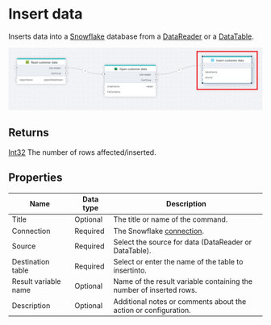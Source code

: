 # Insert data

Inserts data into a [Snowflake](https://docs.snowflake.com/en/user-guide-getting-started) database from a [DataReader](https://learn.microsoft.com/en-us/dotnet/api/system.data.idatareader) or a [DataTable](https://learn.microsoft.com/en-us/dotnet/api/system.data.datatable).

![img](../../../../images/flow/snowflake-insert-data.png)

## Returns 

[Int32](https://learn.microsoft.com/en-us/dotnet/api/system.int32) The number of rows affected/inserted.


## Properties

| Name         | Data type       | Description                                       |
|--------------|-----------------|---------------------------------------------------|
| Title | Optional | The title or name of the command. |
| Connection | Required |  The Snowflake [connection](./connecting-to-snowflake.md). |
| Source | Required | Select the source for data (DataReader or DataTable). |
| Destination table | Required | Select or enter the name of the table to insertinto. |
| Result variable name | Optional | Name of the result variable containing the number of inserted rows. |
| Description | Optional | Additional notes or comments about the action or configuration. |
